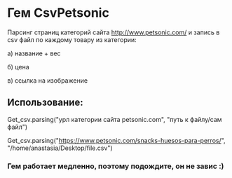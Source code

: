 # Гем CsvPetsonic

Парсинг страниц категорий сайта http://www.petsonic.com/ и запись в csv файл по каждому товару из категории:

а) название + вес

б) цена

в) ссылка на изображение
 
## Использование:
 Get_csv.parsing("урл категории сайта petsonic.com", "путь к файлу/сам файл")

 Get_csv.parsing("https://www.petsonic.com/snacks-huesos-para-perros/", "/home/anastasia/Desktop/file.csv")

### Гем работает медленно, поэтому подождите, он не завис :)



